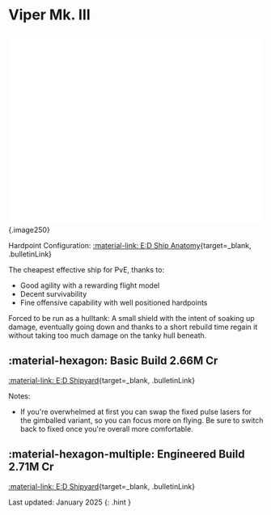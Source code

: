 # Viper Mk. III
![Ship Image](../assets/ships/Viper3.svg){.image250}

Hardpoint Configuration: [:material-link: E:D Ship Anatomy](https://siriuscorp.cc/edsa/?s=viper-mk-iii){target=_blank, .bulletinLink}

The cheapest effective ship for PvE, thanks to:

* Good agility with a rewarding flight model
* Decent survivability
* Fine offensive capability with well positioned hardpoints

Forced to be run as a hulltank: A small shield with the intent of soaking up damage, eventually going down and thanks to a short rebuild time regain it without taking too much damage on the tanky hull beneath.

## :material-hexagon: Basic Build **2.66M Cr**

[:material-link: E:D Shipyard](https://edsy.org/#/L=IM00000H4C0SC0,Hf500Hf500FBG00FBG00,CEg00CzY00,9on00A5U00AL600Aal00Aoo00B3_00BJc00BX_00,13q00,7Py0013q0020m001-C0010i0010i00,PvE_0Combat_0_D_0Basic){target=_blank, .bulletinLink}
<!-- [:material-link: Coriolis](https://coriolis.io/outfit/viper?code=A2p5t5F5l5dasaf2272717170003B42929m3m12525.Iw18UA%3D%3D.Aw18UA%3D%3D..EweloBhAWEoUwIYHMA28QgIwV3fEQA%3D%3D&bn=PvE%20Combat%20-%20Basic){target=_blank, .bulletinLink} -->

Notes:

* If you're overwhelmed at first you can swap the fixed pulse lasers for the gimballed variant, so you can focus more on flying. Be sure to switch back to fixed once you're overall more comfortable.

## :material-hexagon-multiple: Engineered Build **2.71M Cr**

[:material-link: E:D Shipyard](https://edsy.org/#/L=IM00000H4C0S80,Hf5G0BM_W0Hf5G0BI_W0FBGG09M_W0FBGG09J_W0,DCYG09L_W0DCYG09L_W0,9onG05I_W0A5UG03I_W0AL6G05I_W0AalG05J_W0ApG00B3_G03L_W0BK4G05G_W0BX_00,7vL00,7PyG09L_W07vL007tn007sD007sD0010iG05I_W0,PvE_0Combat_0_D_0Full_0Engi){target=_blank, .bulletinLink}
<!-- [:material-link: Coriolis](https://coriolis.io/outfit/viper?code=A2p5t5F5l8dasdf2272717170808B41F1F1E0y0y0y.AwRj4zKA.CwBj4zKA.H4sIAAAAAAAAA43Qr07DUBQG8G9%2FWtq1pXTZxgaBBCiQIOYxWBCEzFHLA5AgEIgJsEiCRCCQCCQCyQPwAAgeYoo%2F5%2FCdht3ULKHi5EvuL%2FfcfpA5AD8ex%2FcNR%2FRSB5LLGMgKpvZzBOSTGqA12XNyzBGMvlTTjyHQe2pSvvEirUvPoXOONP9U7axSdu9ToG9y42yRsiFLTl5MZbmuM%2B5SvvNEPdl16IojjEW1dZsBa5bWLW1a2rKkvpxMeXthGxgeTFQHhys8CqRwN%2FHn0LR1XrEM%2BI8J31SuCyuoMQu15Niha46dEf56Kt88sMUaVVAwC8Wy79Cddf%2FgswerNbPUfw3ZvSVN%2Fi3n5cjJU6vVas9M5mXtiur3C%2FpW1hz%2BAQAA.EweloBhAWEoUwIYHMA28QgIwV3fEQA%3D%3D&bn=PvE%20Combat%20-%20Full%20Engi){target=_blank, .bulletinLink} -->

Last updated: January 2025
{: .hint }
